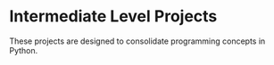 # Intermediate Level Projects
These projects are designed to consolidate programming concepts in Python.
